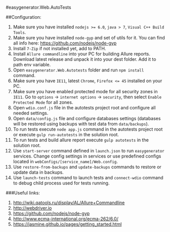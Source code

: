 ﻿#easygenerator.Web.AutoTests

##Configuration:
1. Make sure you have installed `nodejs >= 6.0`, `java > 7`,  `Visual C++ Build Tools`.
2. Make sure you have installed `node-gyp` and set of utils for it. You can find all info here: https://github.com/nodejs/node-gyp
3. Install `7-Zip` if not installed yet, add to PATH.
4. Install `Allure commandline` into your PC for building Allure reports. Download latest release and unpack it into your dest folder. Add it to path env variable.
5. Open `easygenerator.Web.Autotests` folder and run `npm install` command.
6. Make sure you have `IE11`, latest `Chrome`, `Firefox <= 45` installed on your PC.
7. Make sure you have enabled protected mode for all security zones in `IE11`. Go to `options` -> `internet options` -> `security`, then select `Enable Protected Mode` for all zones.
8. Open `wdio.conf.js` file in the autotests project root and configure all needed settings.
9. Open `data/config.js` file and configure databases settings (databases will be restored using backups with test data from `data/backups`).
10. To run tests execute `node app.js` command in the autotests project root or execute `gulp run-autotests` in the solution root.
11. To run tests and build allure report execute `gulp autotests` in the solution root.
12. Use `start-server` command defined in `launch.json` to run `easygenerator` services. Change config settings in services or use predefined configs located in `webConfigs/[service_name]/Web.config`.
13. Use `restore-from-backups` and `update-backups` commands to restore or update data in backups.
14. Use `launch-tests` command to launch tests and `connect-wdio` command to debug child process used for tests running.

###Useful links:
1. http://wiki.qatools.ru/display/AL/Allure+Commandline
2. http://webdriver.io
3. https://github.com/nodejs/node-gyp
4. http://www.ecma-international.org/ecma-262/6.0/
5. https://jasmine.github.io/pages/getting_started.html
